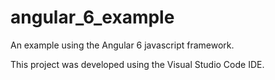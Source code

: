 # angular_6_example
An example using the Angular 6 javascript framework.

This project was developed using the Visual Studio Code IDE.
